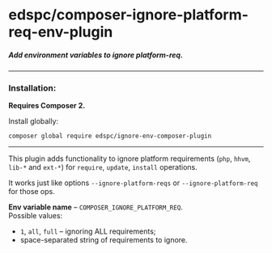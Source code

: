 # edspc/composer-ignore-platform-req-env-plugin
##### Add environment variables to ignore platform-req.
___

### Installation:
**Requires Composer 2.**

Install globally:
```shell
composer global require edspc/ignore-env-composer-plugin
```
___
This plugin adds functionality to ignore platform requirements (`php`, `hhvm`, `lib-*` and `ext-*`) for `require`, `update`, `install` operations.

It works just like options `--ignore-platform-reqs` or `--ignore-platform-req` for those ops.

**Env variable name** – `COMPOSER_IGNORE_PLATFORM_REQ`.\
Possible values:
- `1`, `all`, `full` – ignoring ALL requirements;
- space-separated string of requirements to ignore.

